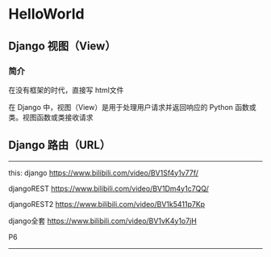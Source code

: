 # HelloWorld

## Django 视图（View）

### 简介

在没有框架的时代，直接写 html文件

在 Django 中，视图（View）是用于处理用户请求并返回响应的 Python 函数或类。视图函数或类接收请求
































## Django 路由（URL）




































































---

this:
django
https://www.bilibili.com/video/BV1Sf4y1v77f/

djangoREST
https://www.bilibili.com/video/BV1Dm4y1c7QQ/


djangoREST2
https://www.bilibili.com/video/BV1k5411p7Kp



django全套
https://www.bilibili.com/video/BV1vK4y1o7jH



P6



---


